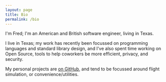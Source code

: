 ```yaml
---
layout: page
title: Bio
permalink: /bio
---
```


I'm Fred; I'm an American and British software engineer, living in Texas.

I live in Texas; my work has recently been focussed on programming languages
and standard library design, and I've also spent time working
on Open Source, tools to help coworkers be more efficient,
privacy, and security.

My personal projects are [on GitHub](https://github.com/fredemmott), and tend
to be focussed around flight simulation, or convenience/utilities.
